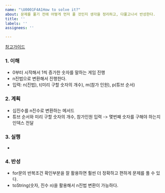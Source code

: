 ```yaml
---
name: "\U0001F4A1How to solve it?"
about: 문제를 풀기 전에 어떻게 먼저 풀 것인지 생각을 정리하고, 다풀고나서 반성한다.
title: ''
labels: ''
assignees: ''

---
```


[참고가이드](https://megaptera.notion.site/6-5f9b4105eb0748fd8f8baa631d92d6ea)

### 1. 이해
- 0부터 시작해서 1씩 증가한 숫자를 말하는 게임 진행
- n진법으로 변환해서 진행한다.
- 입력: n(진법), t(미리 구할 숫자의 개수), m(참가 인원), p(튜브 순서) 

### 2. 계획
- 십진수를 n진수로 변환하는 메서드
- 튜브 순서와 미리 구할 숫자의 개수, 참가인원 입력 -> 몇번째 숫자를 구해야 하는지 인덱스 전달

### 3. 실행
- 

### 4. 반성
- for문의 반복조건 확인부분을 잘 활용하면 훨씬 더 정확하고 편하게 문제를 풀 수 있다.
- toString(숫자, 진수 n)을 활용해서 n진법 변환이 가능하다.
